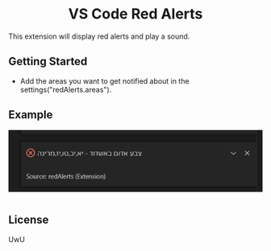<h1 align="center">
VS Code Red Alerts
</h1>

This extension will display red alerts and play a sound.

## Getting Started

- Add the areas you want to get notified about in the settings("redAlerts.areas").

## Example
![example](assets/example.png)

## License
UwU
